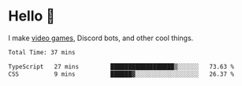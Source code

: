 <div align="left">
  <h1>Hello 👋</h1>

  <p>I make <a href="https://devbeef.com">video games</a>, Discord bots, and other cool things.</p>
</div>

<!--START_SECTION:waka-->

```txt
Total Time: 37 mins

TypeScript   27 mins         ██████████████████▒░░░░░░   73.63 %
CSS          9 mins          ██████▓░░░░░░░░░░░░░░░░░░   26.37 %
```

<!--END_SECTION:waka-->
